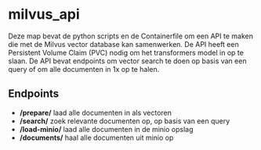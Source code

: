 # milvus_api
Deze map bevat de python scripts en de Containerfile om een API te maken die met de Milvus vector database kan samenwerken. De API heeft een Persistent Volume Claim (PVC) nodig om het transformers model in op te slaan. 
De API bevat endpoints om vector search te doen op basis van een query of om alle documenten in 1x op te halen.

## Endpoints
- **/prepare/** laad alle documenten in als vectoren
- **/search/** zoek relevante documenten op, op basis van een query
- **/load-minio/** laad alle documenten in de minio opslag
- **/documents/** haal alle documenten uit minio op